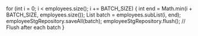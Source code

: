 for (int i = 0; i < employees.size(); i += BATCH_SIZE) {
        int end = Math.min(i + BATCH_SIZE, employees.size());
        List<EmployeeStageEntity> batch = employees.subList(i, end);
        employeeStgRepository.saveAll(batch);
        employeeStgRepository.flush(); // Flush after each batch
    }
